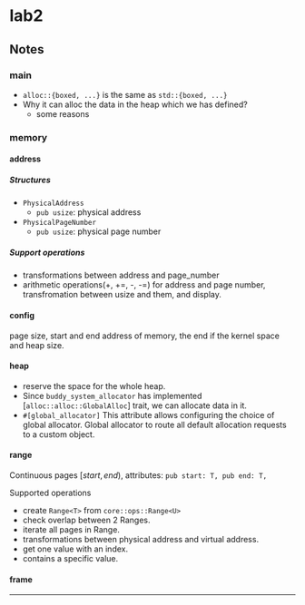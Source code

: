 # lab2

## Notes

### main
- `alloc::{boxed, ...}` is the same as `std::{boxed, ...}`
- Why it can alloc the data in the heap which we has defined?
  - some reasons

### memory

#### address

##### Structures
- `PhysicalAddress`
  - `pub usize`: physical address
- `PhysicalPageNumber`
  - `pub usize`: physical page number
##### Support operations
- transformations between address and page_number
- arithmetic operations(+, +=, -, -=) for address and page number, transfromation between usize and them, and display.

#### config
page size, start and end address of memory, the end if the kernel space and heap size.

#### heap
- reserve the space for the whole heap.
- Since `buddy_system_allocator` has implemented [`alloc::alloc::GlobalAlloc`] trait, we can allocate data in it.
- `#[global_allocator]` This attribute allows configuring the choice of global allocator. Global allocator to route all default allocation requests to a custom object.

#### range
Continuous pages $[start, end)$, attributes: `pub start: T, pub end: T,`


Supported operations
- create `Range<T>` from `core::ops::Range<U>`
- check overlap between 2 Ranges.
- iterate all pages in Range.
- transformations between physical address and virtual address.
- get one value with an index.
- contains a specific value.

#### frame


---
